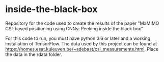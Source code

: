 # inside-the-black-box
Repository for the code used to create the results of the paper "MaMIMO CSI-based positioning using CNNs: Peeking inside the black box"

For this code to run, you must have python 3.6 or later and a working installation of TensorFlow.
The data used by this project can be found at https://homes.esat.kuleuven.be/~sdebast/csi_measurements.html. Place the data in the /data folder.
